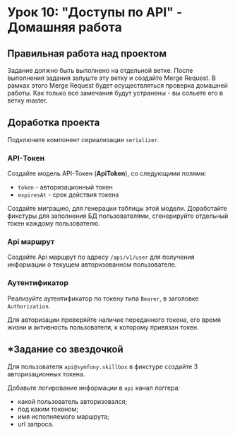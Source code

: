 # Урок 10: "Доступы по API" - Домашняя работа

## Правильная работа над проектом

Задание должно быть выполнено на отдельной ветке. После выполнения задания запуште эту ветку и создайте Merge Request. В рамках этого Merge Request будет осуществляться проверка домашней работы. Как только все замечания будут устранены - вы сольете его в ветку master.

## Доработка проекта

Подключите компонент сериализации `serializer`.

### API-Токен
Создайте модель API-Токен (**ApiToken**), со следующими полями:
- `token` - авторизационный токен
- `expiresAt` - срок действия токена

Создайте миграцию, для генерации таблицы этой модели.
Доработайте фикстуры для заполнения БД пользователями, сгенерируйте отдельный токен каждому пользователю.

### Api маршрут
Создайте Api маршрут по адресу `/api/v1/user` для получения информации о текущем авторизованном пользователе.

### Аутентификатор
Реализуйте аутентификатор по токену типа `Bearer`, в заголовке `Authorization`.

Для авторизации проверяйте наличие переданного токена, его время жизни и активность пользователя, к которому привязан токен.

## *Задание со звездочкой
Для пользователя `api@symfony.skillbox` в фикстуре создайте 3 авторизационных токена.

Добавьте логирование информации в `api` канал логгера:
- какой пользователь авторизовался;
- под каким токеном;
- имя исполняемого маршрута;
- url запроса.
